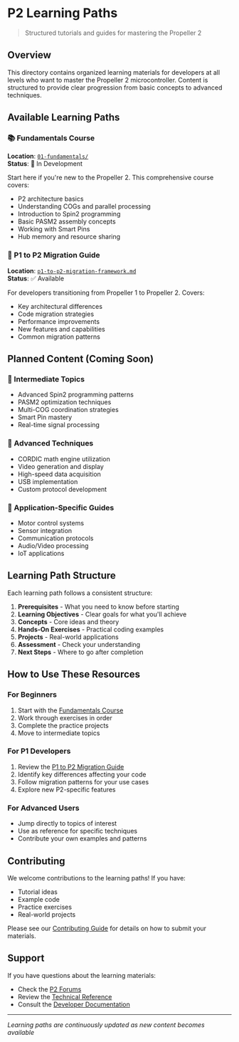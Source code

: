 # P2 Learning Paths

> Structured tutorials and guides for mastering the Propeller 2

## Overview

This directory contains organized learning materials for developers at all levels who want to master the Propeller 2 microcontroller. Content is structured to provide clear progression from basic concepts to advanced techniques.

## Available Learning Paths

### 📚 Fundamentals Course
**Location**: [`01-fundamentals/`](01-fundamentals/)  
**Status**: 🚧 In Development

Start here if you're new to the Propeller 2. This comprehensive course covers:
- P2 architecture basics
- Understanding COGs and parallel processing
- Introduction to Spin2 programming
- Basic PASM2 assembly concepts
- Working with Smart Pins
- Hub memory and resource sharing

### 🔄 P1 to P2 Migration Guide
**Location**: [`p1-to-p2-migration-framework.md`](p1-to-p2-migration-framework.md)  
**Status**: ✅ Available

For developers transitioning from Propeller 1 to Propeller 2. Covers:
- Key architectural differences
- Code migration strategies
- Performance improvements
- New features and capabilities
- Common migration patterns

## Planned Content (Coming Soon)

### 🎯 Intermediate Topics
- Advanced Spin2 programming patterns
- PASM2 optimization techniques
- Multi-COG coordination strategies
- Smart Pin mastery
- Real-time signal processing

### 🚀 Advanced Techniques
- CORDIC math engine utilization
- Video generation and display
- High-speed data acquisition
- USB implementation
- Custom protocol development

### 💼 Application-Specific Guides
- Motor control systems
- Sensor integration
- Communication protocols
- Audio/Video processing
- IoT applications

## Learning Path Structure

Each learning path follows a consistent structure:

1. **Prerequisites** - What you need to know before starting
2. **Learning Objectives** - Clear goals for what you'll achieve
3. **Concepts** - Core ideas and theory
4. **Hands-On Exercises** - Practical coding examples
5. **Projects** - Real-world applications
6. **Assessment** - Check your understanding
7. **Next Steps** - Where to go after completion

## How to Use These Resources

### For Beginners
1. Start with the [Fundamentals Course](01-fundamentals/)
2. Work through exercises in order
3. Complete the practice projects
4. Move to intermediate topics

### For P1 Developers
1. Review the [P1 to P2 Migration Guide](p1-to-p2-migration-framework.md)
2. Identify key differences affecting your code
3. Follow migration patterns for your use cases
4. Explore new P2-specific features

### For Advanced Users
- Jump directly to topics of interest
- Use as reference for specific techniques
- Contribute your own examples and patterns

## Contributing

We welcome contributions to the learning paths! If you have:
- Tutorial ideas
- Example code
- Practice exercises
- Real-world projects

Please see our [Contributing Guide](../../CONTRIBUTING.md) for details on how to submit your materials.

## Support

If you have questions about the learning materials:
- Check the [P2 Forums](https://forums.parallax.com/categories/propeller-2-multicore-microcontroller)
- Review the [Technical Reference](../reference/)
- Consult the [Developer Documentation](../developer-docs/)

---

*Learning paths are continuously updated as new content becomes available*